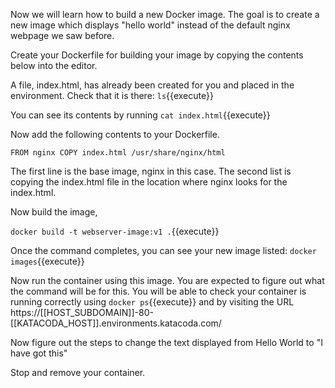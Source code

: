 Now we will learn how to build a new Docker image. The goal is to create a new image which displays "hello world" instead of the default nginx webpage we saw before.

Create your Dockerfile for building your image by copying the contents below into the editor.

A file, index.html, has already been created for you and placed in the environment. Check that it is there:
`ls`{{execute}}

You can see its contents by running
`cat index.html`{{execute}}

Now add the following contents to your Dockerfile.

`
FROM nginx
COPY index.html /usr/share/nginx/html
`

The first line is the base image, nginx in this case. The second list is copying the index.html file in the location where nginx looks for the index.html.

Now build the image,

`docker build -t webserver-image:v1 .`{{execute}}


Once the command completes, you can see your new image listed:
`docker images`{{execute}}

Now run the container using this image. You are expected to figure out what the command will be for this. You will be able to check your container is running correctly using `docker ps`{{execute}} and by visiting the URL https://[[HOST_SUBDOMAIN]]-80-[[KATACODA_HOST]].environments.katacoda.com/ 

Now figure out the steps to change the text displayed from Hello World to "I have got this"

Stop and remove your container.
